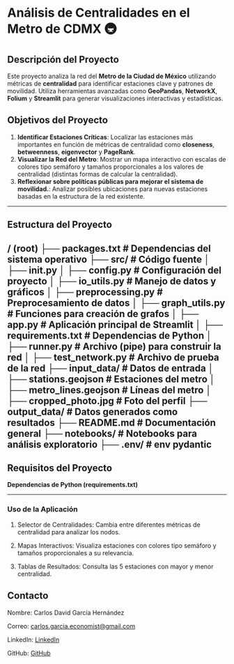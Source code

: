 # **Análisis de Centralidades en el Metro de CDMX** 🚇

## **Descripción del Proyecto**
Este proyecto analiza la red del **Metro de la Ciudad de México** utilizando métricas de **centralidad** para identificar estaciones clave y patrones de movilidad. Utiliza herramientas avanzadas como **GeoPandas**, **NetworkX**, **Folium** y **Streamlit** para generar visualizaciones interactivas y estadísticas.

## **Objetivos del Proyecto**
1. **Identificar Estaciones Críticas**: Localizar las estaciones más importantes en función de métricas de centralidad como **closeness**, **betweenness**, **eigenvector** y **PageRank**.
2. **Visualizar la Red del Metro**: Mostrar un mapa interactivo con escalas de colores tipo semáforo y tamaños proporcionales a los valores de centralidad (distintas formas de calcular la centralidad).
3. **Reflexionar sobre políticas públicas para mejorar el sistema de movilidad.**: Analizar posibles ubicaciones para nuevas estaciones basadas en la estructura de la red existente.

---

## **Estructura del Proyecto**
/ (root)
├── packages.txt                  # Dependencias del sistema operativo
├── src/                          # Código fuente
│   ├── init.py
│   ├── config.py                 # Configuración del proyecto
│   ├── io_utils.py               # Manejo de datos y gráficos
│   ├── preprocessing.py          # Preprocesamiento de datos
│   ├── graph_utils.py            # Funciones para creación de grafos
│   ├── app.py                    # Aplicación principal de Streamlit
│   ├── requirements.txt          # Dependencias de Python
│   ├── runner.py                 # Archivo (pipe) para construir la red
│   ├── test_network.py           # Archivo de prueba de la red
├── input_data/                   # Datos de entrada
│   ├── stations.geojson          # Estaciones del metro
│   ├── metro_lines.geojson       # Líneas del metro
│   ├── cropped_photo.jpg         # Foto del perfil
├── output_data/                  # Datos generados como resultados
├── README.md                     # Documentación general
├── notebooks/                    # Notebooks para análisis exploratorio
├── .env/                         # env pydantic
---

## **Requisitos del Proyecto**
**Dependencias de Python (requirements.txt)**

---
### Uso de la Aplicación

1. Selector de Centralidades: Cambia entre diferentes métricas de centralidad para analizar los nodos.

2. Mapas Interactivos: Visualiza estaciones con colores tipo semáforo y tamaños proporcionales a su relevancia.

3. Tablas de Resultados: Consulta las 5 estaciones con mayor y menor centralidad.


## Contacto

Nombre: Carlos David García Hernández

Correo: [carlos.garcia.economist@gmail.com](mailto:carlos.garcia.economist@gmail.com)

LinkedIn: [LinkedIn](https://www.linkedin.com/in/cgarcia8cg/)

GitHub: [GitHub](https://cgarcia8cg.github.io/)
